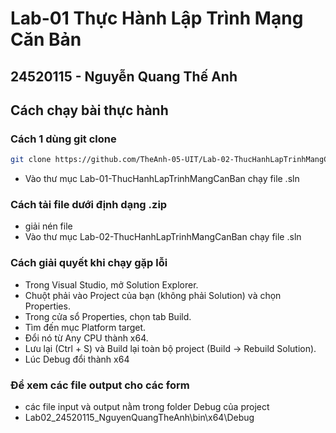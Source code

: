 # Lab-01 Thực Hành Lập Trình Mạng Căn Bản
## 24520115 - Nguyễn Quang Thế Anh

## Cách chạy bài thực hành 
### Cách 1 dùng git clone
``` bash
git clone https://github.com/TheAnh-05-UIT/Lab-02-ThucHanhLapTrinhMangCanBan.git
```
* Vào thư mục Lab-01-ThucHanhLapTrinhMangCanBan chạy file .sln
### Cách tải file dưới định dạng .zip
* giải nén file
* Vào thư mục Lab-02-ThucHanhLapTrinhMangCanBan chạy file .sln
### Cách giải quyết khi chạy gặp lỗi 
* Trong Visual Studio, mở Solution Explorer.
* Chuột phải vào Project của bạn (không phải Solution) và chọn Properties.
* Trong cửa sổ Properties, chọn tab Build.
* Tìm đến mục Platform target.
* Đổi nó từ Any CPU thành x64.
* Lưu lại (Ctrl + S) và Build lại toàn bộ project (Build -> Rebuild Solution).
* Lúc Debug đổi thành x64
### Để xem các file output cho các form
* các file input và output nằm trong folder Debug của project
* Lab02_24520115_NguyenQuangTheAnh\bin\x64\Debug
